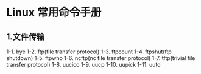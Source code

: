 # Linux 常用命令手册
## 1.文件传输
  1-1. bye
  1-2. ftp(file transfer protocol) 
  1-3. ftpcount
  1-4. ftpshut(ftp shutdown)
  1-5. ftpwho
  1-6. ncftp(nc file transfer protocol)
  1-7. tftp(trivial file transfer protocol)
  1-8. uucico
  1-9. uucp
  1-10. uupick
  1-11. uuto
